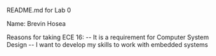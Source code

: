 README.md for Lab 0

Name: Brevin Hosea

Reasons for taking ECE 16:
-- It is a requirement for Computer System Design
-- I want to develop my skills to work with embedded systems





